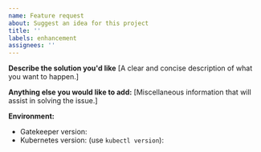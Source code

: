 ```yaml
---
name: Feature request
about: Suggest an idea for this project
title: ''
labels: enhancement
assignees: ''
---
```


**Describe the solution you'd like**
[A clear and concise description of what you want to happen.]


**Anything else you would like to add:**
[Miscellaneous information that will assist in solving the issue.]


**Environment:**

- Gatekeeper version:
- Kubernetes version: (use `kubectl version`):